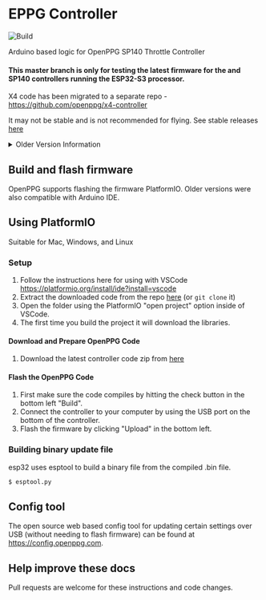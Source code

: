 # EPPG Controller

![Build](https://github.com/openppg/eppg-controller/actions/workflows/config.yml/badge.svg)

Arduino based logic for OpenPPG SP140 Throttle Controller

#### This master branch is only for testing the latest firmware for the and SP140 controllers running the ESP32-S3 processor.

X4 code has been migrated to a separate repo - https://github.com/openppg/x4-controller

It may not be stable and is not recommended for flying.
See stable releases [here](https://github.com/openppg/eppg-controller/releases)
<details>
<summary>Older Version Information</summary>

 For non-CAN bus controllers please use [version/6 branch](https://github.com/openppg/eppg-controller/tree/version/6).

Version 6.1 was initially released only for the reworked RP2040 module based controller and being ported to the original RP2040 PCB which is currently in testing. The version shipped with that hardware can be found on the [rp2040-module-release branch](https://github.com/openppg/eppg-controller/tree/rp2040-module-release)

Version 6.0 introduced [FreeRTOS](https://www.freertos.org/index.html) and is currently only working with RP2040 processors. For M0/SAMD21 processors please use [version/5 branch](https://github.com/openppg/eppg-controller/tree/version/5).

For batch 3 (non-telemetry) controllers please see the [batch-3 branch](https://github.com/openppg/eppg-controller/tree/batch-3).

For batch 2 (Arduino nano based) controllers please see the [batch-2 branch](https://github.com/openppg/eppg-controller/tree/batch-2).
</details>

## Build and flash firmware

OpenPPG supports flashing the firmware PlatformIO. Older versions were also compatible with Arduino IDE.

## Using PlatformIO

Suitable for Mac, Windows, and Linux

### Setup

1. Follow the instructions here for using with VSCode https://platformio.org/install/ide?install=vscode
2. Extract the downloaded code from the repo [here](https://github.com/openppg/eppg-controller/archive/master.zip) (or `git clone` it)
3. Open the folder using the PlatformIO "open project" option inside of VSCode.
4. The first time you build the project it will download the libraries.

#### Download and Prepare OpenPPG Code

1. Download the latest controller code zip from [here](https://github.com/openppg/eppg-controller/archive/master.zip)

#### Flash the OpenPPG Code

1. First make sure the code compiles by hitting the check button in the bottom left "Build".
2. Connect the controller to your computer by using the USB port on the bottom of the controller.
3. Flash the firmware by clicking "Upload" in the bottom left.

### Building binary update file

esp32 uses esptool to build a binary file from the compiled .bin file.

```bash
$ esptool.py
```

## Config tool

The open source web based config tool for updating certain settings over USB (without needing to flash firmware) can be found at https://config.openppg.com.


## Help improve these docs

Pull requests are welcome for these instructions and code changes.

